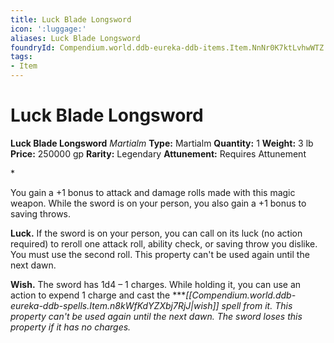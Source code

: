 ```yaml
---
title: Luck Blade Longsword
icon: ':luggage:'
aliases: Luck Blade Longsword
foundryId: Compendium.world.ddb-eureka-ddb-items.Item.NnNr0K7ktLvhwWTZ
tags:
- Item
---
```


# Luck Blade Longsword

**Luck Blade Longsword**
_Martialm_
**Type:** Martialm
**Quantity:** 1
**Weight:** 3 lb
**Price:** 250000 gp
**Rarity:** Legendary
**Attunement:** Requires Attunement

*<p>You gain a +1 bonus to attack and damage rolls made with this magic weapon. While the sword is on your person, you also gain a +1 bonus to saving throws.

**Luck.** If the sword is on your person, you can call on its luck (no action required) to reroll one attack roll, ability check, or saving throw you dislike. You must use the second roll. This property can't be used again until the next dawn.

**Wish.** The sword has 1d4 – 1 charges. While holding it, you can use an action to expend 1 charge and cast the ****[[Compendium.world.ddb-eureka-ddb-spells.Item.n8kWfKdYZXbj7RjJ|wish]] spell from it. This property can't be used again until the next dawn. The sword loses this property if it has no charges.</p>*